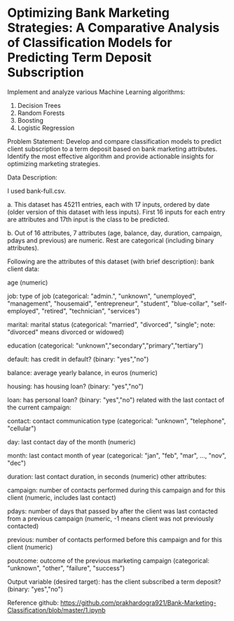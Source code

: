 # Optimizing Bank Marketing Strategies: A Comparative Analysis of Classification Models for Predicting Term Deposit Subscription

Implement and analyze various Machine Learning algorithms: 

1. Decision Trees 
2. Random Forests 
3. Boosting 
4. Logistic Regression


Problem Statement: Develop and compare classification models to predict client subscription to a term deposit based on bank marketing attributes. Identify the most effective algorithm and provide actionable insights for optimizing marketing strategies.

Data Description:

I used bank-full.csv.

a. This dataset has 45211 entries, each with 17 inputs, ordered by date (older version of this dataset with less inputs). First 16 inputs for each entry are attributes and 17th input is the class to be predicted.

b. Out of 16 attributes, 7 attributes (age, balance, day, duration, campaign, pdays and previous) are numeric. Rest are categorical (including binary attributes).

Following are the attributes of this dataset (with brief description): bank client data:

age (numeric)

job: type of job (categorical: "admin.", "unknown", "unemployed", "management", "housemaid", "entrepreneur", "student", "blue-collar", "self-employed", "retired", "technician", "services")

marital: marital status (categorical: "married", "divorced", "single"; note: "divorced" means divorced or widowed)

education (categorical: "unknown","secondary","primary","tertiary")

default: has credit in default? (binary: "yes","no")

balance: average yearly balance, in euros (numeric)

housing: has housing loan? (binary: "yes","no")

loan: has personal loan? (binary: "yes","no") related with the last contact of the current campaign:

contact: contact communication type (categorical: "unknown", "telephone", "cellular")

day: last contact day of the month (numeric)

month: last contact month of year (categorical: "jan", "feb", "mar", ..., "nov", "dec")

duration: last contact duration, in seconds (numeric) other attributes:

campaign: number of contacts performed during this campaign and for this client (numeric, includes last contact)

pdays: number of days that passed by after the client was last contacted from a previous campaign (numeric, -1 means client was not previously contacted)

previous: number of contacts performed before this campaign and for this client (numeric)

poutcome: outcome of the previous marketing campaign (categorical: "unknown", "other", "failure", "success") 

Output variable (desired target): has the client subscribed a term deposit? (binary: "yes","no")


Reference github: https://github.com/prakhardogra921/Bank-Marketing-Classification/blob/master/1.ipynb
